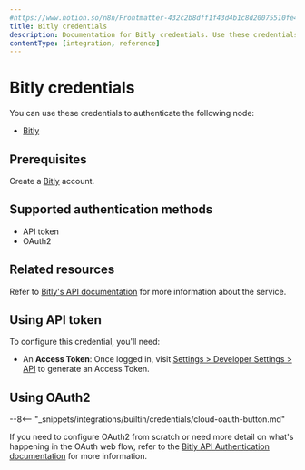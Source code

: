 ```yaml
---
#https://www.notion.so/n8n/Frontmatter-432c2b8dff1f43d4b1c8d20075510fe4
title: Bitly credentials
description: Documentation for Bitly credentials. Use these credentials to authenticate Bitly in n8n, a workflow automation platform.
contentType: [integration, reference]
---
```


# Bitly credentials

You can use these credentials to authenticate the following node:

- [Bitly](/integrations/builtin/app-nodes/n8n-nodes-base.bitly.md)

## Prerequisites

Create a [Bitly](https://www.bitly.com/) account.

## Supported authentication methods

- API token
- OAuth2

## Related resources

Refer to [Bitly's API documentation](https://dev.bitly.com/) for more information about the service.

## Using API token

To configure this credential, you'll need:

- An **Access Token**: Once logged in, visit [Settings > Developer Settings > API](https://app.bitly.com/settings/api/) to generate an Access Token.


## Using OAuth2

--8<-- "_snippets/integrations/builtin/credentials/cloud-oauth-button.md"

If you need to configure OAuth2 from scratch or need more detail on what's happening in the OAuth web flow, refer to the [Bitly API Authentication documentation](https://dev.bitly.com/docs/getting-started/authentication/) for more information.

